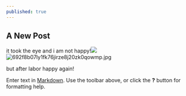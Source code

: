 ```yaml
---
published: true
---
```

## A New Post
it took the eye and i am not happy!![]({{site.baseurl}}/_posts/692f8b07ly1fk76jirze8j20zk0qowmp.jpg)![692f8b07ly1fk76jirze8j20zk0qowmp.jpg]({{site.baseurl}}/_posts/692f8b07ly1fk76jirze8j20zk0qowmp.jpg)

but after labor happy again!


Enter text in [Markdown](http://daringfireball.net/projects/markdown/). Use the toolbar above, or click the **?** button for formatting help.
